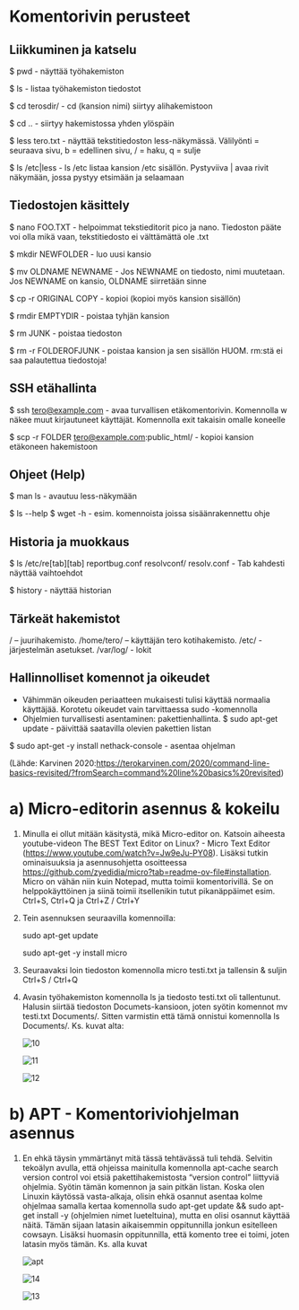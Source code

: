 # Komentorivin perusteet

## Liikkuminen ja katselu
$ pwd - näyttää työhakemiston

$ ls - listaa työhakemiston tiedostot

$ cd terosdir/ - cd (kansion nimi) siirtyy alihakemistoon

$ cd .. - siirtyy hakemistossa yhden ylöspäin

$ less tero.txt - näyttää tekstitiedoston less-näkymässä. Välilyönti = seuraava sivu, b = edellinen sivu, / = haku, q = sulje

$ ls /etc|less - ls /etc listaa kansion /etc sisällön. Pystyviiva | avaa rivit näkymään, jossa pystyy etsimään ja selaamaan

## Tiedostojen käsittely
$ nano FOO.TXT - helpoimmat tekstieditorit pico ja nano. Tiedoston pääte voi olla mikä vaan, tekstitiedosto ei välttämättä ole .txt

$ mkdir NEWFOLDER - luo uusi kansio

$ mv OLDNAME NEWNAME - Jos NEWNAME on tiedosto, nimi muutetaan. Jos NEWNAME on kansio, OLDNAME siirretään sinne

$ cp -r ORIGINAL COPY - kopioi (kopioi myös kansion sisällön)

$ rmdir EMPTYDIR - poistaa tyhjän kansion

$ rm JUNK - poistaa tiedoston

$ rm -r FOLDEROFJUNK - poistaa kansion ja sen sisällön HUOM. rm:stä ei saa palautettua tiedostoja!

## SSH etähallinta
$ ssh tero@example.com - avaa turvallisen etäkomentorivin. Komennolla w näkee muut kirjautuneet käyttäjät. Komennolla exit takaisin omalle koneelle

$ scp -r FOLDER tero@example.com:public_html/ - kopioi kansion etäkoneen hakemistoon

## Ohjeet (Help)
$ man ls - avautuu less-näkymään

$ ls --help
$ wget -h - esim. komennoista joissa sisäänrakennettu ohje

## Historia ja muokkaus
$ ls /etc/re[tab][tab]
reportbug.conf  resolvconf/     resolv.conf - Tab kahdesti näyttää vaihtoehdot

$ history - näyttää historian

## Tärkeät hakemistot
/ – juurihakemisto. /home/tero/ – käyttäjän tero kotihakemisto. /etc/ - järjestelmän asetukset. /var/log/ - lokit

## Hallinnolliset komennot ja oikeudet
- Vähimmän oikeuden periaatteen mukaisesti tulisi käyttää normaalia käyttäjää. Korotetu oikeudet vain tarvittaessa sudo -komennolla
- Ohjelmien turvallisesti asentaminen: pakettienhallinta. $ sudo apt-get update - päivittää saatavilla olevien pakettien listan

$ sudo apt-get -y install nethack-console - asentaa ohjelman

(Lähde: Karvinen 2020:https://terokarvinen.com/2020/command-line-basics-revisited/?fromSearch=command%20line%20basics%20revisited)

# a) Micro-editorin asennus & kokeilu
1. Minulla ei ollut mitään käsitystä, mikä Micro-editor on. Katsoin aiheesta youtube-videon The BEST Text Editor on Linux? - Micro Text Editor (https://www.youtube.com/watch?v=Jw9eJu-PY08). Lisäksi tutkin ominaisuuksia ja asennusohjetta osoitteessa https://github.com/zyedidia/micro?tab=readme-ov-file#installation. Micro on vähän niin kuin Notepad, mutta toimii komentorivillä. Se on helppokäyttöinen ja siinä toimii itsellenikin tutut pikanäppäimet esim. Ctrl+S, Ctrl+Q ja Ctrl+Z / Ctrl+Y
2. Tein asennuksen seuraavilla komennoilla:

   sudo apt-get update

   sudo apt-get -y install micro
3. Seuraavaksi loin tiedoston komennolla micro testi.txt ja tallensin & suljin Ctrl+S / Ctrl+Q
4. Avasin työhakemiston komennolla ls ja tiedosto testi.txt oli tallentunut. Halusin siirtää tiedoston Documets-kansioon, joten syötin komennot mv testi.txt Documents/. Sitten varmistin että tämä onnistui komennolla ls Documents/. Ks. kuvat alta:

   ![10](images/kuva-10.png)

   ![11](images/kuva-11.png)

   ![12](images/kuva-12.png)

# b) APT - Komentoriviohjelman asennus
1. En ehkä täysin ymmärtänyt mitä tässä tehtävässä tuli tehdä. Selvitin tekoälyn avulla, että ohjeissa mainitulla komennolla apt-cache search version control voi etsiä pakettihakemistosta “version control” liittyviä ohjelmia. Syötin tämän komennon ja sain pitkän listan. Koska olen Linuxin käytössä vasta-alkaja, olisin ehkä osannut asentaa kolme ohjelmaa samalla kertaa komennolla sudo apt-get update && sudo apt-get install -y (ohjelmien nimet lueteltuina), mutta en olisi osannut käyttää näitä. Tämän sijaan latasin aikaisemmin oppitunnilla jonkun esitelleen cowsayn. Lisäksi huomasin oppitunnilla, että komento tree ei toimi, joten latasin myös tämän. Ks. alla kuvat

    ![apt](images/kuva-apt.png)

    ![14](images/kuva-14.png)

    ![13](images/kuva-13.png)


